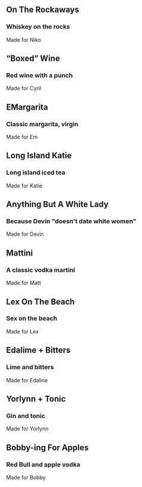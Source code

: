 
## On The Rockaways
### Whiskey on the rocks
Made for Niko

## “Boxed” Wine
### Red wine with a punch
Made for Cyril

## EMargarita
### Classic margarita, virgin
Made for Em

<!-- ## HarmoNick’s
Nick || It’s a jazz piano thing, you wouldn’t understand. -->

## Long Island Katie
### Long island iced tea
Made for Katie

## Anything But A White Lady
### Because Devin "doesn't date white women"
Made for Devin

## Mattini
### A classic vodka martini
Made for Matt

## Lex On The Beach
### Sex on the beach
Made for Lex

## Edalime + Bitters
### Lime and bitters
Made for Edaline

## Yorlynn + Tonic
### Gin and tonic
Made for Yorlynn

## Bobby-ing For Apples
### Red Bull and apple vodka
Made for Bobby

